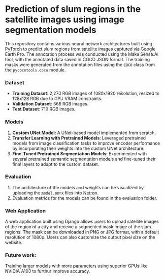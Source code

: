 
# Prediction of slum regions in the satellite images using image segmentation models

This repository contains various neural network architectures built using PyTorch to predict slum regions from satellite images captured via Google Earth Pro. The annotation process was conducted using the Make Sense.AI tool, with the annotated data saved in COCO JSON format. The training masks were generated from the annotation files using the `COCO` class from the `pycocotools.coco` module.

### Dataset
- **Training Dataset**: 2,270 RGB images of 1080x1920 resolution, resized to 128x128 RGB due to GPU VRAM constraints.
- **Validation Dataset**: 568 RGB images.
- **Test Dataset**: 710 RGB images.

### Models
1. **Custom UNet Model**: A UNet-based model implemented from scratch.
2. **Transfer Learning with Pretrained Models**: Leveraged pretrained models from image classification tasks to improve encoder performance by incorporating their weights into the custom UNet architecture.
3. **Fine-Tuned Pretrained Segmentation Models**: Experimented with several pretrained semantic segmentation models and fine-tuned their final layers to adapt to the custom dataset.
### Evaluation
1. The architecture of the models and weights can be visualized by uploading the [`model.onnx`](https://github.com/JaishreeramCoder/segmentation/tree/master/onnx_files) files into [Netron](https://netron.app/). 
2. Evaluation metrics for the models can be found in the evaluation folder.

### Web Application
A web application built using Django allows users to upload satellite images of the region of a city and receive a segmented mask image of the slum regions. The mask can be downloaded in PNG or JPG format, with a default resolution of 1080p. Users can also customize the output pixel size on the website.

### Future work:
Training larger models with more parameters using superior GPUs like NVIDIA A100 to furthur improve accuracy. 